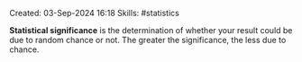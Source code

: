 Created: 03-Sep-2024 16:18
Skills: #statistics 

**Statistical significance** is the determination of whether your result could be due to random chance or not. The greater the significance, the less due to chance.
